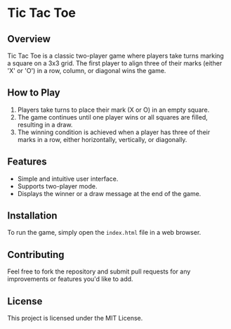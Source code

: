 # Tic Tac Toe

## Overview
Tic Tac Toe is a classic two-player game where players take turns marking a square on a 3x3 grid. The first player to align three of their marks (either 'X' or 'O') in a row, column, or diagonal wins the game.

## How to Play
1. Players take turns to place their mark (X or O) in an empty square.
2. The game continues until one player wins or all squares are filled, resulting in a draw.
3. The winning condition is achieved when a player has three of their marks in a row, either horizontally, vertically, or diagonally.

## Features
- Simple and intuitive user interface.
- Supports two-player mode.
- Displays the winner or a draw message at the end of the game.

## Installation
To run the game, simply open the `index.html` file in a web browser.

## Contributing
Feel free to fork the repository and submit pull requests for any improvements or features you'd like to add.

## License
This project is licensed under the MIT License.
